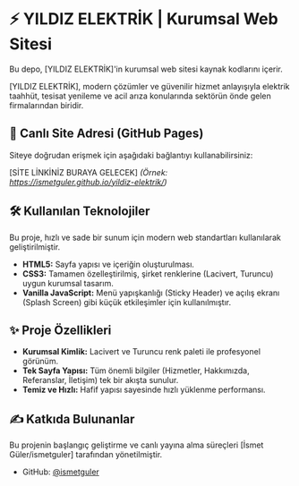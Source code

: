 # ⚡ YILDIZ ELEKTRİK | Kurumsal Web Sitesi

Bu depo, [YILDIZ ELEKTRİK]'in kurumsal web sitesi kaynak kodlarını içerir.

[YILDIZ ELEKTRİK], modern çözümler ve güvenilir hizmet anlayışıyla elektrik taahhüt, tesisat yenileme ve acil arıza konularında sektörün önde gelen firmalarından biridir.

## 🚀 Canlı Site Adresi (GitHub Pages)

Siteye doğrudan erişmek için aşağıdaki bağlantıyı kullanabilirsiniz:

[SİTE LİNKİNİZ BURAYA GELECEK]
*(Örnek: https://ismetguler.github.io/yildiz-elektrik/)*

## 🛠️ Kullanılan Teknolojiler

Bu proje, hızlı ve sade bir sunum için modern web standartları kullanılarak geliştirilmiştir.

* **HTML5:** Sayfa yapısı ve içeriğin oluşturulması.
* **CSS3:** Tamamen özelleştirilmiş, şirket renklerine (Lacivert, Turuncu) uygun kurumsal tasarım.
* **Vanilla JavaScript:** Menü yapışkanlığı (Sticky Header) ve açılış ekranı (Splash Screen) gibi küçük etkileşimler için kullanılmıştır.

## ✨ Proje Özellikleri

* **Kurumsal Kimlik:** Lacivert ve Turuncu renk paleti ile profesyonel görünüm.
* **Tek Sayfa Yapısı:** Tüm önemli bilgiler (Hizmetler, Hakkımızda, Referanslar, İletişim) tek bir akışta sunulur.
* **Temiz ve Hızlı:** Hafif yapısı sayesinde hızlı yüklenme performansı.

## ✍️ Katkıda Bulunanlar

Bu projenin başlangıç geliştirme ve canlı yayına alma süreçleri [İsmet Güler/ismetguler] tarafından yönetilmiştir.

* GitHub: [@ismetguler](https://github.com/ismetguler)
